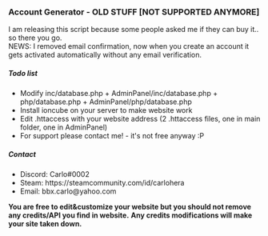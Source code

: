 
<h3> Account Generator - OLD STUFF [NOT SUPPORTED ANYMORE] </h3> 
I am releasing this script because some people asked me if they can buy it.. so there you go.
<br>
NEWS: I removed email confirmation, now when you create an account it gets activated automatically without any email verification.
<h5> Todo list </h5>
<ul>
  <li>Modify inc/database.php + AdminPanel/inc/database.php + php/database.php + AdminPanel/php/database.php </li>
  <li>Install ioncube on your server to make website work </li>
  <li>Edit .httaccess with your website address (<font color"red">2 .httaccess files</font>, one in main folder, one in AdminPanel)</li>
  <li>For support please contact me! - it's not free anyway :P</li>
  </ul>
  <h5> Contact </h5>
  <ul>
  <li> Discord: Carlo#0002</li>
  <li> Steam: https://steamcommunity.com/id/carlohera</li>
  <li> Email: bbx.carlo@yahoo.com</li>
  </ul>
  <strong>You are free to edit&customize your website but you should not remove any credits/API you find in website.</strong>
  <strong>Any credits modifications will make your site taken down.</strong>
